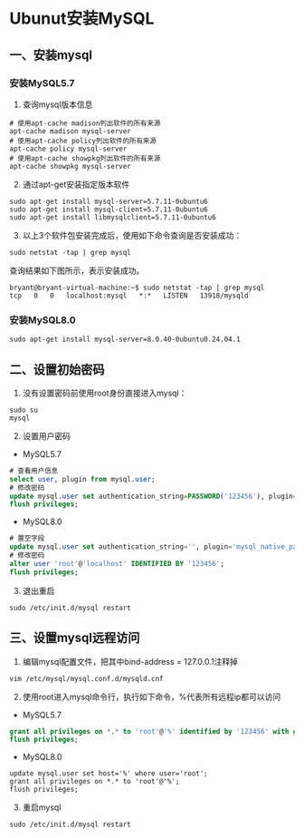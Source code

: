 # Ubunut安装MySQL

## 一、安装mysql

### 安装MySQL5.7

1. 查询mysql版本信息

```shell
# 使用apt-cache madison列出软件的所有来源
apt-cache madison mysql-server
# 使用apt-cache policy列出软件的所有来源
apt-cache policy mysql-server
# 使用apt-cache showpkg列出软件的所有来源
apt-cache showpkg mysql-server
```
2. 通过apt-get安装指定版本软件

```shell
sudo apt-get install mysql-server=5.7.11-0ubuntu6
sudo apt-get install mysql-client=5.7.11-0ubuntu6
sudo apt-get install libmysqlclient=5.7.11-0ubuntu6
```
3. 以上3个软件包安装完成后，使用如下命令查询是否安装成功：
```shell
sudo netstat -tap | grep mysql
```
查询结果如下图所示，表示安装成功。
```
bryant@bryant-virtual-machine:~$ sudo netstat -tap | grep mysql
tcp   0   0   localhost:mysql   *:*   LISTEN   13918/mysqld 
```

### 安装MySQL8.0

```
sudo apt-get install mysql-server=8.0.40-0ubuntu0.24.04.1
```

## 二、设置初始密码

1. 没有设置密码前使用root身份直接进入mysql：

```shell
sudo su
mysql
```

2. 设置用户密码

- MySQL5.7

```sql
# 查看用户信息
select user, plugin from mysql.user;
# 修改密码
update mysql.user set authentication_string=PASSWORD('123456'), plugin='mysql_native_password' where user='root';
flush privileges;
```

- MySQL8.0

```sql
# 置空字段
update mysql.user set authentication_string='', plugin='mysql_native_password' where user='root';
# 修改密码
alter user 'root'@'localhost' IDENTIFIED BY '123456';
flush privileges;
```

3. 退出重启

```shell
sudo /etc/init.d/mysql restart
```

## 三、设置mysql远程访问

1. 编辑mysql配置文件，把其中bind-address = 127.0.0.1注释掉

```shell
vim /etc/mysql/mysql.conf.d/mysqld.cnf 
```

2. 使用root进入mysql命令行，执行如下命令，%代表所有远程ip都可以访问

- MySQL5.7

```sql
grant all privileges on *.* to 'root'@'%' identified by '123456' with grant option;
flush privileges;
```

- MySQL8.0

```
update mysql.user set host='%' where user='root';
grant all privileges on *.* to 'root'@'%';
flush privileges;
```

3. 重启mysql

```shell
sudo /etc/init.d/mysql restart
```
